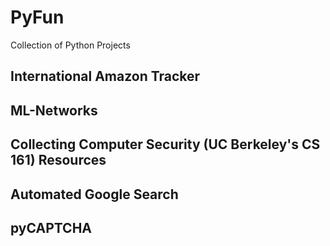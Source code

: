 # PyFun
Collection of Python Projects

## International Amazon Tracker

## ML-Networks

## Collecting Computer Security (UC Berkeley's CS 161) Resources 

## Automated Google Search

## pyCAPTCHA
